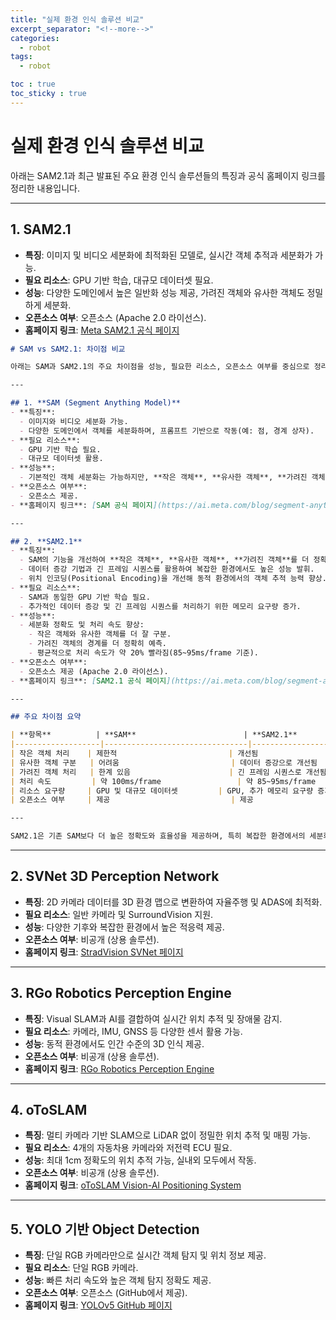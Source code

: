 ```yaml
---
title: "실제 환경 인식 솔루션 비교"
excerpt_separator: "<!--more-->"
categories:
  - robot
tags:
  - robot

toc : true
toc_sticky : true
---
```


# 실제 환경 인식 솔루션 비교

아래는 SAM2.1과 최근 발표된 주요 환경 인식 솔루션들의 특징과 공식 홈페이지 링크를 정리한 내용입니다.

---

## 1. **SAM2.1**
- **특징**: 이미지 및 비디오 세분화에 최적화된 모델로, 실시간 객체 추적과 세분화가 가능.
- **필요 리소스**: GPU 기반 학습, 대규모 데이터셋 필요.
- **성능**: 다양한 도메인에서 높은 일반화 성능 제공, 가려진 객체와 유사한 객체도 정밀하게 세분화.
- **오픈소스 여부**: 오픈소스 (Apache 2.0 라이선스).
- **홈페이지 링크**: [Meta SAM2.1 공식 페이지](https://ai.meta.com/blog/segment-anything-2/)

```markdown
# SAM vs SAM2.1: 차이점 비교

아래는 SAM과 SAM2.1의 주요 차이점을 성능, 필요한 리소스, 오픈소스 여부를 중심으로 정리한 내용입니다.

---

## 1. **SAM (Segment Anything Model)**
- **특징**:
  - 이미지와 비디오 세분화 가능.
  - 다양한 도메인에서 객체를 세분화하며, 프롬프트 기반으로 작동(예: 점, 경계 상자).
- **필요 리소스**:
  - GPU 기반 학습 필요.
  - 대규모 데이터셋 활용.
- **성능**:
  - 기본적인 객체 세분화는 가능하지만, **작은 객체**, **유사한 객체**, **가려진 객체** 처리에 한계가 있음.
- **오픈소스 여부**:
  - 오픈소스 제공.
- **홈페이지 링크**: [SAM 공식 페이지](https://ai.meta.com/blog/segment-anything/)

---

## 2. **SAM2.1**
- **특징**:
  - SAM의 기능을 개선하여 **작은 객체**, **유사한 객체**, **가려진 객체**를 더 정확하게 세분화 가능.
  - 데이터 증강 기법과 긴 프레임 시퀀스를 활용하여 복잡한 환경에서도 높은 성능 발휘.
  - 위치 인코딩(Positional Encoding)을 개선해 동적 환경에서의 객체 추적 능력 향상.
- **필요 리소스**:
  - SAM과 동일한 GPU 기반 학습 필요.
  - 추가적인 데이터 증강 및 긴 프레임 시퀀스를 처리하기 위한 메모리 요구량 증가.
- **성능**:
  - 세분화 정확도 및 처리 속도 향상:
    - 작은 객체와 유사한 객체를 더 잘 구분.
    - 가려진 객체의 경계를 더 정확히 예측.
    - 평균적으로 처리 속도가 약 20% 빨라짐(85~95ms/frame 기준).
- **오픈소스 여부**:
  - 오픈소스 제공 (Apache 2.0 라이선스).
- **홈페이지 링크**: [SAM2.1 공식 페이지](https://ai.meta.com/blog/segment-anything-2/)

---

## 주요 차이점 요약

| **항목**          | **SAM**                        | **SAM2.1**                     |
|-------------------|--------------------------------|--------------------------------|
| 작은 객체 처리    | 제한적                         | 개선됨                         |
| 유사한 객체 구분   | 어려움                         | 데이터 증강으로 개선됨          |
| 가려진 객체 처리   | 한계 있음                      | 긴 프레임 시퀀스로 개선됨       |
| 처리 속도         | 약 100ms/frame                 | 약 85~95ms/frame               |
| 리소스 요구량     | GPU 및 대규모 데이터셋         | GPU, 추가 메모리 요구량 증가    |
| 오픈소스 여부     | 제공                           | 제공                           |

---

SAM2.1은 기존 SAM보다 더 높은 정확도와 효율성을 제공하며, 특히 복잡한 환경에서의 세분화 작업에 적합합니다. 연구 및 상업적 프로젝트에 활용할 수 있는 강력한 도구입니다.
```

---

## 2. **SVNet 3D Perception Network**
- **특징**: 2D 카메라 데이터를 3D 환경 맵으로 변환하여 자율주행 및 ADAS에 최적화.
- **필요 리소스**: 일반 카메라 및 SurroundVision 지원.
- **성능**: 다양한 기후와 복잡한 환경에서 높은 적응력 제공.
- **오픈소스 여부**: 비공개 (상용 솔루션).
- **홈페이지 링크**: [StradVision SVNet 페이지](https://autotechinsight.ihsmarkit.com/main/news/proc/create-pdf?id=5279601)

---

## 3. **RGo Robotics Perception Engine**
- **특징**: Visual SLAM과 AI를 결합하여 실시간 위치 추적 및 장애물 감지.
- **필요 리소스**: 카메라, IMU, GNSS 등 다양한 센서 활용 가능.
- **성능**: 동적 환경에서도 인간 수준의 3D 인식 제공.
- **오픈소스 여부**: 비공개 (상용 솔루션).
- **홈페이지 링크**: [RGo Robotics Perception Engine](https://www.roboticstomorrow.com/article/2023/05/ai-powered-perception-engine-for-mobile-robots/20505)

---

## 4. **oToSLAM**
- **특징**: 멀티 카메라 기반 SLAM으로 LiDAR 없이 정밀한 위치 추적 및 매핑 가능.
- **필요 리소스**: 4개의 자동차용 카메라와 저전력 ECU 필요.
- **성능**: 최대 1cm 정확도의 위치 추적 가능, 실내외 모두에서 작동.
- **오픈소스 여부**: 비공개 (상용 솔루션).
- **홈페이지 링크**: [oToSLAM Vision-AI Positioning System](https://www.otobrite.com/product/otoslam-vision-ai-positioning-system)

---

## 5. **YOLO 기반 Object Detection**
- **특징**: 단일 RGB 카메라만으로 실시간 객체 탐지 및 위치 정보 제공.
- **필요 리소스**: 단일 RGB 카메라.
- **성능**: 빠른 처리 속도와 높은 객체 탐지 정확도 제공.
- **오픈소스 여부**: 오픈소스 (GitHub에서 제공).
- **홈페이지 링크**: [YOLOv5 GitHub 페이지](https://github.com/ultralytics/yolov5)

